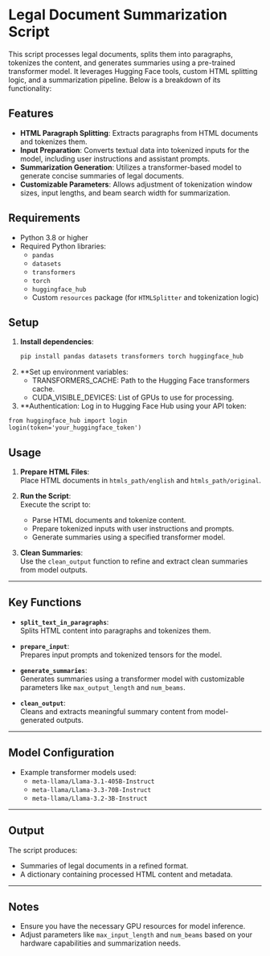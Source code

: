 # Legal Document Summarization Script

This script processes legal documents, splits them into paragraphs, tokenizes the content, and generates summaries using a pre-trained transformer model. It leverages Hugging Face tools, custom HTML splitting logic, and a summarization pipeline. Below is a breakdown of its functionality:

## Features

- **HTML Paragraph Splitting**: Extracts paragraphs from HTML documents and tokenizes them.
- **Input Preparation**: Converts textual data into tokenized inputs for the model, including user instructions and assistant prompts.
- **Summarization Generation**: Utilizes a transformer-based model to generate concise summaries of legal documents.
- **Customizable Parameters**: Allows adjustment of tokenization window sizes, input lengths, and beam search width for summarization.

## Requirements

- Python 3.8 or higher
- Required Python libraries:
  - `pandas`
  - `datasets`
  - `transformers`
  - `torch`
  - `huggingface_hub`
  - Custom `resources` package (for `HTMLSplitter` and tokenization logic)

## Setup

1. **Install dependencies**:
   ```bash
   pip install pandas datasets transformers torch huggingface_hub
2. **Set up environment variables:
	-	TRANSFORMERS_CACHE: Path to the Hugging Face transformers cache.
	-	CUDA_VISIBLE_DEVICES: List of GPUs to use for processing.
3. **Authentication:
Log in to Hugging Face Hub using your API token:
```
from huggingface_hub import login
login(token='your_huggingface_token')
```

## Usage

1. **Prepare HTML Files**:  
   Place HTML documents in `htmls_path/english` and `htmls_path/original`.

2. **Run the Script**:  
   Execute the script to:  
   - Parse HTML documents and tokenize content.  
   - Prepare tokenized inputs with user instructions and prompts.  
   - Generate summaries using a specified transformer model.

3. **Clean Summaries**:  
   Use the `clean_output` function to refine and extract clean summaries from model outputs.

---

## Key Functions

- **`split_text_in_paragraphs`**:  
  Splits HTML content into paragraphs and tokenizes them.

- **`prepare_input`**:  
  Prepares input prompts and tokenized tensors for the model.

- **`generate_summaries`**:  
  Generates summaries using a transformer model with customizable parameters like `max_output_length` and `num_beams`.

- **`clean_output`**:  
  Cleans and extracts meaningful summary content from model-generated outputs.

---

## Model Configuration

- Example transformer models used:  
  - `meta-llama/Llama-3.1-405B-Instruct`  
  - `meta-llama/Llama-3.3-70B-Instruct`  
  - `meta-llama/Llama-3.2-3B-Instruct`

---

## Output

The script produces:  
- Summaries of legal documents in a refined format.  
- A dictionary containing processed HTML content and metadata.

---

## Notes

- Ensure you have the necessary GPU resources for model inference.  
- Adjust parameters like `max_input_length` and `num_beams` based on your hardware capabilities and summarization needs.
